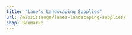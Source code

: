 ```yaml
---
title: "Lane's Landscaping Supplies"
url: /mississauga/lanes-landscaping-supplies/
shop: Baumarkt
---
```


